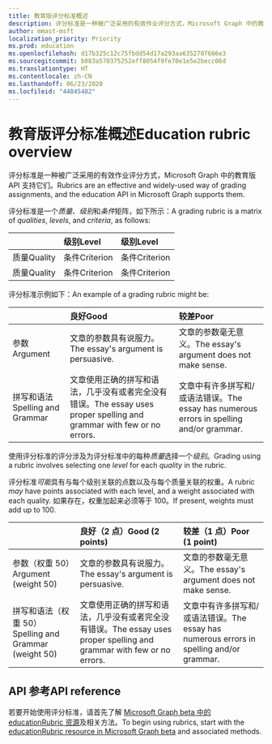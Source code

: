 ```yaml
---
title: 教育版评分标准概述
description: 评分标准是一种被广泛采用的有效作业评分方式，Microsoft Graph 中的教育版 API 支持它们。
author: mmast-msft
localization_priority: Priority
ms.prod: education
ms.openlocfilehash: d17b325c12c75fbdd54d17a293aa6352707666e3
ms.sourcegitcommit: b083a570375252eff8054f9fe70e1e5e2becc06d
ms.translationtype: HT
ms.contentlocale: zh-CN
ms.lasthandoff: 06/23/2020
ms.locfileid: "44845482"
---
```

# <a name="education-rubric-overview"></a><span data-ttu-id="234fc-103">教育版评分标准概述</span><span class="sxs-lookup"><span data-stu-id="234fc-103">Education rubric overview</span></span>

<span data-ttu-id="234fc-104">评分标准是一种被广泛采用的有效作业评分方式，Microsoft Graph 中的教育版 API 支持它们。</span><span class="sxs-lookup"><span data-stu-id="234fc-104">Rubrics are an effective and widely-used way of grading assignments, and the education API in Microsoft Graph supports them.</span></span>

<span data-ttu-id="234fc-105">评分标准是一个*质量*、*级别*和*条件*矩阵，如下所示：</span><span class="sxs-lookup"><span data-stu-id="234fc-105">A grading rubric is a matrix of *qualities*, *levels*, and *criteria*, as follows:</span></span>

| &nbsp;  | <span data-ttu-id="234fc-106">级别</span><span class="sxs-lookup"><span data-stu-id="234fc-106">Level</span></span>     | <span data-ttu-id="234fc-107">级别</span><span class="sxs-lookup"><span data-stu-id="234fc-107">Level</span></span>     |
|:--------|:----------|:----------|
| <span data-ttu-id="234fc-108">质量</span><span class="sxs-lookup"><span data-stu-id="234fc-108">Quality</span></span> | <span data-ttu-id="234fc-109">条件</span><span class="sxs-lookup"><span data-stu-id="234fc-109">Criterion</span></span> | <span data-ttu-id="234fc-110">条件</span><span class="sxs-lookup"><span data-stu-id="234fc-110">Criterion</span></span> |
| <span data-ttu-id="234fc-111">质量</span><span class="sxs-lookup"><span data-stu-id="234fc-111">Quality</span></span> | <span data-ttu-id="234fc-112">条件</span><span class="sxs-lookup"><span data-stu-id="234fc-112">Criterion</span></span> | <span data-ttu-id="234fc-113">条件</span><span class="sxs-lookup"><span data-stu-id="234fc-113">Criterion</span></span> |

<span data-ttu-id="234fc-114">评分标准示例如下：</span><span class="sxs-lookup"><span data-stu-id="234fc-114">An example of a grading rubric might be:</span></span>

| &nbsp;               | <span data-ttu-id="234fc-115">良好</span><span class="sxs-lookup"><span data-stu-id="234fc-115">Good</span></span>                                                              | <span data-ttu-id="234fc-116">较差</span><span class="sxs-lookup"><span data-stu-id="234fc-116">Poor</span></span>                                                      |
|:---------------------|:------------------------------------------------------------------|:----------------------------------------------------------|
| <span data-ttu-id="234fc-117">参数</span><span class="sxs-lookup"><span data-stu-id="234fc-117">Argument</span></span>             | <span data-ttu-id="234fc-118">文章的参数具有说服力。</span><span class="sxs-lookup"><span data-stu-id="234fc-118">The essay's argument is persuasive.</span></span>                               | <span data-ttu-id="234fc-119">文章的参数毫无意义。</span><span class="sxs-lookup"><span data-stu-id="234fc-119">The essay's argument does not make sense.</span></span>                 |
| <span data-ttu-id="234fc-120">拼写和语法</span><span class="sxs-lookup"><span data-stu-id="234fc-120">Spelling and Grammar</span></span> | <span data-ttu-id="234fc-121">文章使用正确的拼写和语法，几乎没有或者完全没有错误。</span><span class="sxs-lookup"><span data-stu-id="234fc-121">The essay uses proper spelling and grammar with few or no errors.</span></span> | <span data-ttu-id="234fc-122">文章中有许多拼写和/或语法错误。</span><span class="sxs-lookup"><span data-stu-id="234fc-122">The essay has numerous errors in spelling and/or grammar.</span></span> |

<span data-ttu-id="234fc-123">使用评分标准的评分涉及为评分标准中的每种*质量*选择一个*级别*。</span><span class="sxs-lookup"><span data-stu-id="234fc-123">Grading using a rubric involves selecting one *level* for each *quality* in the rubric.</span></span>

<span data-ttu-id="234fc-124">评分标准*可能*具有与每个级别关联的点数以及与每个质量关联的权重。</span><span class="sxs-lookup"><span data-stu-id="234fc-124">A rubric *may* have points associated with each level, and a weight associated with each quality.</span></span>  <span data-ttu-id="234fc-125">如果存在，权重加起来必须等于 100。</span><span class="sxs-lookup"><span data-stu-id="234fc-125">If present, weights must add up to 100.</span></span>

| &nbsp;                           | <span data-ttu-id="234fc-126">良好（2 点）</span><span class="sxs-lookup"><span data-stu-id="234fc-126">Good (2 points)</span></span>                                                   | <span data-ttu-id="234fc-127">较差（1 点）</span><span class="sxs-lookup"><span data-stu-id="234fc-127">Poor (1 point)</span></span>                                            |
|:---------------------------------|:------------------------------------------------------------------|:----------------------------------------------------------|
| <span data-ttu-id="234fc-128">参数（权重 50）</span><span class="sxs-lookup"><span data-stu-id="234fc-128">Argument (weight 50)</span></span>             | <span data-ttu-id="234fc-129">文章的参数具有说服力。</span><span class="sxs-lookup"><span data-stu-id="234fc-129">The essay's argument is persuasive.</span></span>                               | <span data-ttu-id="234fc-130">文章的参数毫无意义。</span><span class="sxs-lookup"><span data-stu-id="234fc-130">The essay's argument does not make sense.</span></span>                 |
| <span data-ttu-id="234fc-131">拼写和语法（权重 50）</span><span class="sxs-lookup"><span data-stu-id="234fc-131">Spelling and Grammar (weight 50)</span></span> | <span data-ttu-id="234fc-132">文章使用正确的拼写和语法，几乎没有或者完全没有错误。</span><span class="sxs-lookup"><span data-stu-id="234fc-132">The essay uses proper spelling and grammar with few or no errors.</span></span> | <span data-ttu-id="234fc-133">文章中有许多拼写和/或语法错误。</span><span class="sxs-lookup"><span data-stu-id="234fc-133">The essay has numerous errors in spelling and/or grammar.</span></span> |

## <a name="api-reference"></a><span data-ttu-id="234fc-134">API 参考</span><span class="sxs-lookup"><span data-stu-id="234fc-134">API reference</span></span>

<span data-ttu-id="234fc-135">若要开始使用评分标准，请首先了解 [Microsoft Graph beta 中的 educationRubric 资源](/graph/api/resources/educationrubric?view=graph-rest-beta)及相关方法。</span><span class="sxs-lookup"><span data-stu-id="234fc-135">To begin using rubrics, start with the [educationRubric resource in Microsoft Graph beta](/graph/api/resources/educationrubric?view=graph-rest-beta) and associated methods.</span></span>
